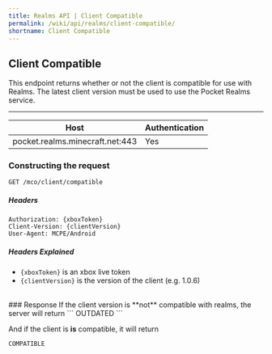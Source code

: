```yaml
---
title: Realms API | Client Compatible
permalink: /wiki/api/realms/client-compatible/
shortname: Client Compatible
---
```

## Client Compatible
This endpoint returns whether or not the client is compatible for use with Realms. The latest client version must be used to use the Pocket Realms service.

---

|Host|Authentication|
|----|--------------|
|pocket.realms.minecraft.net:443|Yes|
  
### Constructing the request
```
GET /mco/client/compatible
```
  
##### Headers
```
Authorization: {xboxToken}
Client-Version: {clientVersion}
User-Agent: MCPE/Android
```
  
##### Headers Explained
* `{xboxToken}` is an xbox live token  
* `{clientVersion}` is the version of the client (e.g. 1.0.6)  
  
<br>
### Response
If the client version is **not** compatible with realms, the server will return
```
OUTDATED
```
  
And if the client is **is** compatible, it will return
```
COMPATIBLE
```

